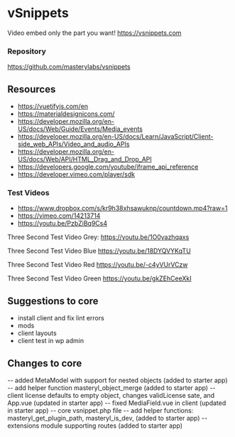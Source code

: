 # vSnippets

Video embed only the part you want!
https://vsnippets.com

### Repository

https://github.com/masterylabs/vsnippets

## Resources

- https://vuetifyjs.com/en
- https://materialdesignicons.com/
- https://developer.mozilla.org/en-US/docs/Web/Guide/Events/Media_events
- https://developer.mozilla.org/en-US/docs/Learn/JavaScript/Client-side_web_APIs/Video_and_audio_APIs
- https://developer.mozilla.org/en-US/docs/Web/API/HTML_Drag_and_Drop_API
- https://developers.google.com/youtube/iframe_api_reference
- https://developer.vimeo.com/player/sdk

### Test Videos

- https://www.dropbox.com/s/kr9h38xhsawuknp/countdown.mp4?raw=1
- https://vimeo.com/14213714
- https://youtu.be/PzbZiBq9Cs4

Three Second Test Video Grey:
https://youtu.be/1O0yazhqaxs

Three Second Test Video Blue
https://youtu.be/18DYQVYKqTU

Three Second Test Video Red
https://youtu.be/-c4yVUrVCzw

Three Second Test Video Green
https://youtu.be/gkZEhCeeXkI

## Suggestions to core

- install client and fix lint errors
- mods
- client layouts
- client test in wp admin

## Changes to core

-- added MetaModel with support for nested objects (added to starter app)
-- add helper function masteryl_object_merge (added to starter app)
-- client license defaults to empty object, changes validLicense sate, and App.vue (updated in starter app)
-- fixed MediaField.vue in client (updated in starter app)
-- core vsnippet.php file
-- add helper functions: masteryl_get_plugin_path, masteryl_is_dev, (added to starter app)
-- extensions module supporting routes (added to starter app)
